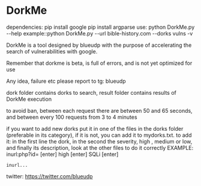 # DorkMe
dependencies:
     pip install google
     pip install argparse
use: python DorkMe.py --help
example::python DorkMe.py --url bible-history.com --dorks vulns -v 

DorkMe is a tool designed by blueudp with the purpose of accelerating the search of vulnerabilities with google.

Remember that dorkme is beta, is full of errors, and is not yet optimized for use

Any idea, failure etc please report to tg: blueudp

dork folder contains dorks to search, result folder contains results of DorkMe execution

to avoid ban, between each request there are between 50 and 65 seconds, and between every 100 requests from 3 to 4 minutes

if you want to add new dorks put it in one of the files in the dorks folder (preferable in its category), if it is not, you can add it to mydorks.txt.
    to add it: in the first line the dork, in the second the severity, high , medium or low, and finally its description, look at the other files to do it correctly
EXAMPLE:
    inurl:php?id= [enter]
    high [enter]
    SQLi [enter]
    
    inurl...



twitter: https://twitter.com/blueudp
